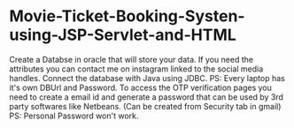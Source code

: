 # Movie-Ticket-Booking-Systen-using-JSP-Servlet-and-HTML
Create a Databse in oracle that will store your data.
If you need the attributes you can contact me on instagram linked to the social media handles.
Connect the database with Java using JDBC. PS: Every laptop has it's own DBUrl and Password.
To access the OTP verification pages you need to create a email id and generate a password that can be used by 3rd party softwares like Netbeans. (Can be created from Security tab in gmail) PS: Personal Password won't work.
